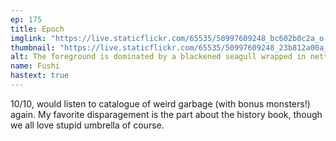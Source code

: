 ```yaml
---
ep: 175
title: Epoch
imglink: "https://live.staticflickr.com/65535/50997609248_bc602b0c2a_o.jpg"
thumbnail: "https://live.staticflickr.com/65535/50997609248_23b812a00a_q.jpg"
alt: The foreground is dominated by a blackened seagull wrapped in netting, and a book with a spine reading "A Brief History of." In the middle distance stands a vending machine, and in front of it lies a battered umbrella. The background shows something with an extended tongue crawling over a hill of garbage beneath a grey sky.
name: Fushi
hastext: true
---
```

10/10, would listen to catalogue of weird garbage (with bonus monsters!) again. My favorite disparagement is the part about the history book, though we all love stupid umbrella of course.